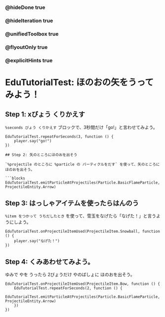### @hideDone true
### @hideIteration true
### @unifiedToolbox true
### @flyoutOnly true
### @explicitHints true

# EduTutorialTest: ほのおの矢をうってみよう！

## Step 1: xびょう くりかえす

`%seconds びょう くりかえす` ブロックで、3秒間だけ「go!」と言わせてみよう。

```blocks
EduTutorialTest.repeatForSeconds(3, function () {
    player.say("go!")
})

## Step 2: 矢のところにほのおを出そう

`%projectile のところに %particle の パーティクルをだす` を使って、矢のところにほのおを出そう。

```blocks
EduTutorialTest.emitParticleAtProjectiles(Particle.BasicFlameParticle, ProjectileEntity.Arrow)
```

## Step 3: はっしゃアイテムを使ったらはんのう

`%item をつかって うちだしたとき` を使って、雪玉をなげたら「なげた！」と言うようにしよう。

```blocks
EduTutorialTest.onProjectileItemUsed(ProjectileItem.Snowball, function () {
    player.say("なげた！")
})
```

## Step 4: くみあわせてみよう。

ゆみで やを うったら 2びょうだけ やのばしょに ほのおを出そう。

```blocks
EduTutorialTest.onProjectileItemUsed(ProjectileItem.Bow, function () {
    EduTutorialTest.repeatForSeconds(2, function () {
        EduTutorialTest.emitParticleAtProjectiles(Particle.BasicFlameParticle, ProjectileEntity.Arrow)
    })
})
```
